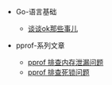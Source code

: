 
- Go-语言基础
    - [谈谈ok那些事儿](language/谈谈ok那些事.md)

- pprof-系列文章
    - [pprof 排查内存泄漏问题](pprof/pprof排查内存泄漏问题.md)
    - [pprof 排查死锁问题](pprof/pprof排查死锁问题.md)
